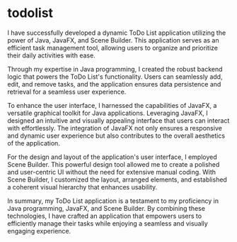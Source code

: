 # todolist
I have successfully developed a dynamic ToDo List application utilizing the power of Java, JavaFX, and Scene Builder. This application serves as an efficient task management tool, allowing users to organize and prioritize their daily activities with ease.

Through my expertise in Java programming, I created the robust backend logic that powers the ToDo List's functionality. Users can seamlessly add, edit, and remove tasks, and the application ensures data persistence and retrieval for a seamless user experience.

To enhance the user interface, I harnessed the capabilities of JavaFX, a versatile graphical toolkit for Java applications. Leveraging JavaFX, I designed an intuitive and visually appealing interface that users can interact with effortlessly. The integration of JavaFX not only ensures a responsive and dynamic user experience but also contributes to the overall aesthetics of the application.

For the design and layout of the application's user interface, I employed Scene Builder. This powerful design tool allowed me to create a polished and user-centric UI without the need for extensive manual coding. With Scene Builder, I customized the layout, arranged elements, and established a coherent visual hierarchy that enhances usability.

In summary, my ToDo List application is a testament to my proficiency in Java programming, JavaFX, and Scene Builder. By combining these technologies, I have crafted an application that empowers users to efficiently manage their tasks while enjoying a seamless and visually engaging experience.
